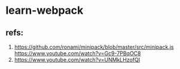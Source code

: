 # learn-webpack
## refs:
1. https://github.com/ronami/minipack/blob/master/src/minipack.js https://www.youtube.com/watch?v=Gc9-7PBqOC8
2. https://www.youtube.com/watch?v=UNMkLHzofQI
